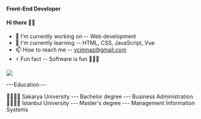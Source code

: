 <h4>Front-End Developer </h4>
<h4> Hi there 👋😎 </h4>

- 🔭 I'm currently working on -- Web development
- 🌱 I'm currently learning -- HTML, CSS, JavaScript, Vue
- 📫 How to reach me -- vcimnaz@gmail.com
- ⚡ Fun fact -- Software is fun 🤩🤩🤩


<img src="https://github-readme-stats.vercel.app/api?username=Chiko-V&&show_icons=true&title_color=ffffff&icon_color=bb2acf&text_color=daf7dc&bg_color=151515">

---Education---

🏬💪👩‍🎓  Sakarya University --- Bachelor degree --- Business Administration 
<br>
🏬💪👩‍🎓  İstanbul University --- Master's degree --- Management İnformation Systems


